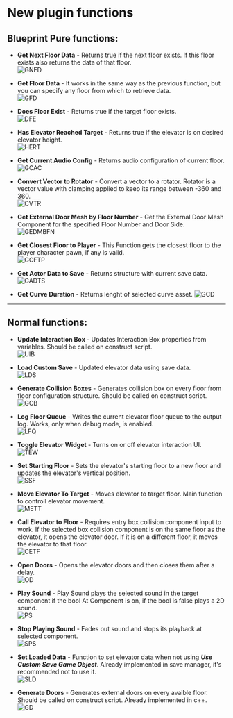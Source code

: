 # New plugin functions

## Blueprint Pure functions:

- **Get Next Floor Data** - Returns true if the next floor exists. If this floor exists also returns the data of that floor.<br>
![GNFD](/img/UnrealEditor_pXKRPtZyEg.png)

- **Get Floor Data** - It works in the same way as the previous function, but you can specify any floor from which to retrieve data.<br>
![GFD](/img\UnrealEditor_laJ89NlpVC.png)

- **Does Floor Exist** - Returns true if the target floor exists.<br>
![DFE](/img\UnrealEditor_Ac83gshzbT.png)

- **Has Elevator Reached Target** - Returns true if the elevator is on desired elevator height.<br>
![HERT](/img\UnrealEditor_i0vil9NRA7.png)

- **Get Current Audio Config** - Returns audio configuration of current floor.<br>
![GCAC](/img\UnrealEditor_W4lCg3VfCe.png)

- **Convert Vector to Rotator** - Convert a vector to a rotator. Rotator is a vector value with clamping applied to keep its range between -360 and 360.<br>
![CVTR](/img\UnrealEditor_jToxFZRpyB.png)

- **Get External Door Mesh by Floor Number** - Get the External Door Mesh Component for the specified Floor Number and Door Side. <br>
![GEDMBFN](/img\UnrealEditor_17ywN6GS9E.png)

- **Get Closest Floor to Player** - This Function gets the closest floor to the player character pawn, if any is valid. <br>
![GCFTP](/img\UnrealEditor_viDsSp7BY3.png)

- **Get Actor Data to Save** - Returns structure with current save data.<br>
![GADTS](/img\UnrealEditor_PndS6AEpPE.png)

- **Get Curve Duration** - Returns lenght of selected curve asset.
![GCD](/img\UnrealEditor_iqPi40HDN1.png)


****
## Normal functions:

- **Update Interaction Box** - Updates Interaction Box properties from variables. Should be called on construct script.<br>
![UIB](/img\UnrealEditor_75iV1cHgxA.png)

- **Load Custom Save** - Updated elevator data using save data. <br>
![LDS](/img\UnrealEditor_dATgKSnvEI.png)

- **Generate Collision Boxes** - Generates collision box on every floor from floor configuration structure. Should be called on construct script.<br>
![GCB](/img\UnrealEditor_6CTmpXKXyI.png)

- **Log Floor Queue** - Writes the current elevator floor queue to the output log. Works, only when debug mode, is enabled.<br>
![LFQ](/img\UnrealEditor_hKXL2lfNq1.png)

- **Toggle Elevator Widget** - Turns on or off elevator interaction UI.<br>
![TEW](/img\UnrealEditor_LTgkSKn0Yn.png)

- **Set Starting Floor** - Sets the elevator's starting floor to a new floor and updates the elevator's vertical position.<br>
![SSF](/img\UnrealEditor_8RPpeR80TL.png)

- **Move Elevator To Target** - Moves elevator to target floor. Main function to controll elevator movement.<br>
![METT](/img\UnrealEditor_QqasKkAe9r.png)

- **Call Elevator to Floor** - Requires entry box collision component input to work. If the selected box collision component is on the same floor as the elevator, it opens the elevator door. If it is on a different floor, it moves the elevator to that floor.<br>
![CETF](/img\UnrealEditor_NRDVxOlMej.png)

- **Open Doors** - Opens the elevator doors and then closes them after a delay.<br>
![OD](/img\UnrealEditor_HrqUuqDHIH.png)

- **Play Sound** - Play Sound plays the selected sound in the target component if the bool At Component is on, if the bool is false plays a 2D sound. <br>
![PS](/img\UnrealEditor_ghxdw28tBq.png)

- **Stop Playing Sound** - Fades out sound and stops its playback at selected component. <br>
![SPS](/img\UnrealEditor_JhVrCR5krE.png)

- **Set Loaded Data** - Function to set elevator data when not using  ***Use Custom Save Game Object***. Already implemented in save manager, it's recommended not to use it.<br>
![SLD](/img\UnrealEditor_p4f7amv2dT.png)

- **Generate Doors** - Generates external doors on every avaible floor. Should be called on construct script. Already implemented in c++.<br>
![GD](/img\UnrealEditor_4LVuTJcLZK.png)

